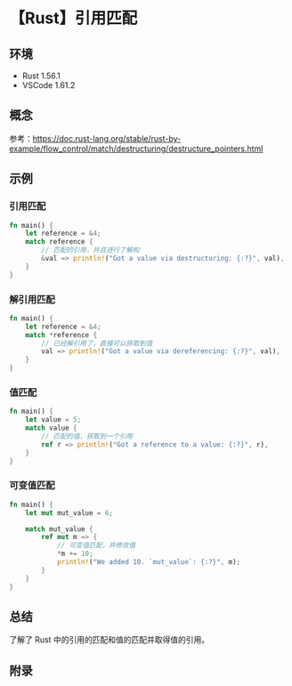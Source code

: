 # 【Rust】引用匹配

## 环境

- Rust 1.56.1
- VSCode 1.61.2

## 概念

参考：<https://doc.rust-lang.org/stable/rust-by-example/flow_control/match/destructuring/destructure_pointers.html>  

## 示例

### 引用匹配

```rust
fn main() {
    let reference = &4;
    match reference {
        // 匹配的引用，并且进行了解构
        &val => println!("Got a value via destructuring: {:?}", val),
    }
}
```

### 解引用匹配

```rust
fn main() {
    let reference = &4;
    match *reference {
        // 已经解引用了，直接可以获取到值
        val => println!("Got a value via dereferencing: {:?}", val),
    }
}
```

### 值匹配

```rust
fn main() {
    let value = 5;
    match value {
        // 匹配的值，获取到一个引用
        ref r => println!("Got a reference to a value: {:?}", r),
    }
}
```

### 可变值匹配

```rust
fn main() {
    let mut mut_value = 6;

    match mut_value {
        ref mut m => {
            // 可变值匹配，并修改值
            *m += 10;
            println!("We added 10. `mut_value`: {:?}", m);
        }
    }
}
```

## 总结

了解了 Rust 中的引用的匹配和值的匹配并取得值的引用。

## 附录
